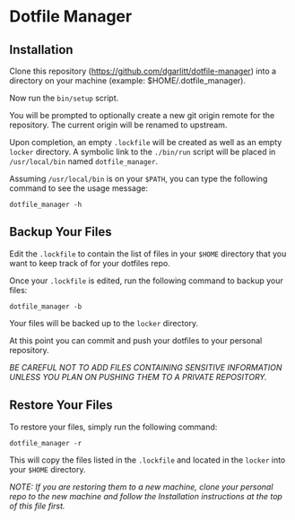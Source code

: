 # Dotfile Manager

## Installation

Clone this repository (https://github.com/dgarlitt/dotfile-manager) into a directory on your machine (example: $HOME/.dotfile_manager).


Now run the `bin/setup` script.


You will be prompted to optionally create a new git origin remote for the repository. The current origin will be renamed to upstream.


Upon completion, an empty `.lockfile` will be created as well as an empty `locker` directory. A symbolic link to the `./bin/run` script will be placed in `/usr/local/bin` named `dotfile_manager`.


Assuming `/usr/local/bin` is on your `$PATH`, you can type the following command to see the usage message: 

```
dotfile_manager -h
```

## Backup Your Files

Edit the `.lockfile` to contain the list of files in your `$HOME` directory that you want to keep track of for your dotfiles repo.


Once your `.lockfile` is edited, run the following command to backup your files:

```
dotfile_manager -b
```

Your files will be backed up to the `locker` directory.


At this point you can commit and push your dotfiles to your personal repository.


*BE CAREFUL NOT TO ADD FILES CONTAINING SENSITIVE INFORMATION UNLESS YOU PLAN ON PUSHING THEM TO A PRIVATE REPOSITORY.*


## Restore Your Files

To restore your files, simply run the following command:


```
dotfile_manager -r
```

This will copy the files listed in the `.lockfile` and located in the `locker` into your `$HOME` directory.


*NOTE: If you are restoring them to a new machine, clone your personal repo to the new machine and follow the Installation instructions at the top of this file first.*
